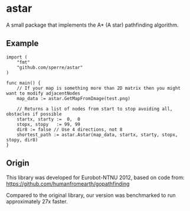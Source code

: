 astar
=====

A small package that implements the A\* (A star) pathfinding algorithm.

Example
-------

	import (
		"fmt"
		"github.com/sperre/astar"
	)

	func main() {
		// If your map is something more than 2D matrix then you might want to modify adjacentNodes
		map_data := astar.GetMapFromImage(test.png)

		// Returns a list of nodes from start to stop avoiding all, obstacles if possible
		startx, starty :=  0,  0
		stopx, stopy   := 99, 99
		dir8 := false // Use 4 directions, not 8
		shortest_path := astar.Astar(map_data, startx, starty, stopx, stopy, dir8)
	}

Origin
------

This library was developed for Eurobot-NTNU 2012,
based on code from: https://github.com/humanfromearth/gopathfinding

Compared to the original library, our version was benchmarked to run
approximately 27x faster.
